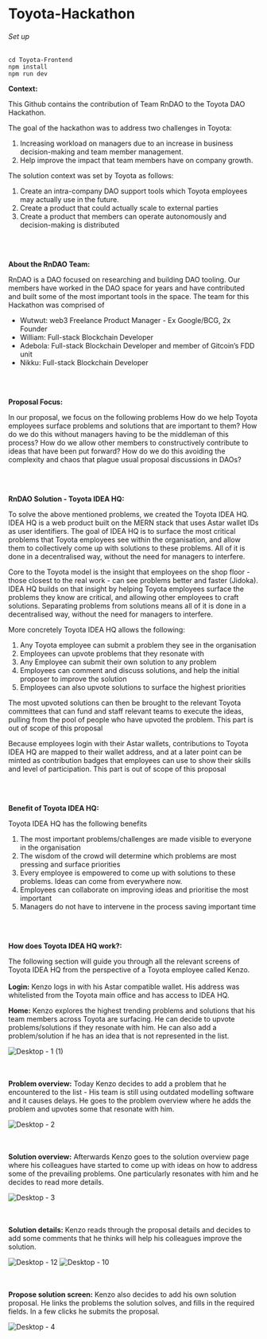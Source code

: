# Toyota-Hackathon

###### Set up

```
cd Toyota-Frontend
npm install
npm run dev

```
**Context:**

This Github contains the contribution of Team RnDAO to the Toyota DAO Hackathon.

The goal of the hackathon was to address two challenges in Toyota:
1. Increasing workload on managers due to an increase in business decision-making and team member management.
2. Help improve the impact that team members have on company growth.

The solution context was set by Toyota as follows:
1. Create an intra-company DAO support tools which Toyota employees may actually use in the future.
2. Create a product that could actually scale to external parties
3. Create a product that members can operate autonomously and decision-making is distributed  

<br/><br/>

**About the RnDAO Team:**

RnDAO is a DAO focused on researching and building DAO tooling. Our members have worked in the DAO space for years and have contributed and built some of the most important tools in the space. The team for this Hackathon was comprised of

* Wutwut: web3 Freelance Product Manager - Ex Google/BCG, 2x Founder
* William: Full-stack Blockchain Developer
* Adebola: Full-stack Blockchain Developer and member of Gitcoin’s FDD unit
* Nikku: Full-stack Blockchain Developer

<br/><br/>

**Proposal Focus:**

In our proposal, we focus on the following problems
How do we help Toyota employees surface problems and solutions that are important to them? How do we do this without managers having to be the middleman of this process?
How do we allow other members to constructively contribute to ideas that have been put forward? How do we do this avoiding the complexity and chaos that plague usual proposal discussions in DAOs?

<br/><br/>

**RnDAO Solution - Toyota IDEA HQ:**

To solve the above mentioned problems, we created the Toyota IDEA HQ. IDEA HQ is a web product built on the MERN stack that uses Astar wallet IDs as user identifiers. The goal of IDEA HQ is to surface the most critical problems that Toyota employees see within the organisation, and allow them to collectively come up with solutions to these problems. All of it is done in a decentralised way, without the need for managers to interfere. 

Core to the Toyota model is the insight that employees on the shop floor - those closest to the real work - can see problems better and faster (Jidoka).  IDEA HQ builds on that insight by helping Toyota employees surface the problems they know are critical, and allowing other employees to craft solutions. Separating problems from solutions means all of it is done in a decentralised way, without the need for managers to interfere. 

More concretely Toyota IDEA HQ allows the following:

1. Any Toyota employee can submit a problem they see in the organisation
2. Employees can upvote problems that they resonate with
3. Any Employee can submit their own solution to any problem
4. Employees can comment and discuss solutions, and help the initial proposer to improve the solution
5. Employees can also upvote solutions to surface the highest priorities

The most upvoted solutions can then be brought to the relevant Toyota committees that can fund and staff relevant teams to execute the ideas, pulling from the pool of people who have upvoted the problem. This part is out of scope of this proposal

Because employees login with their Astar wallets, contributions to Toyota IDEA HQ are mapped to their wallet address, and at a later point can be minted as contribution badges that employees can use to show their skills and level of participation. This part is out of scope of this proposal

<br/><br/>

**Benefit of Toyota IDEA HQ:**

Toyota IDEA HQ has the following benefits
1. The most important problems/challenges are made visible to everyone in the organisation
2. The wisdom of the crowd will determine which problems are most pressing and surface priorities
3. Every employee is empowered to come up with solutions to these problems. Ideas can come from everywhere now.
4. Employees can collaborate on improving ideas and prioritise the most important
5. Managers do not have to intervene in the process saving important time

<br/><br/>

**How does Toyota IDEA HQ work?:**

The following section will guide you through all the relevant screens of Toyota IDEA HQ from the perspective of a Toyota employee called Kenzo.
<br/><br/>
**Login:**
Kenzo logs in with his Astar compatible wallet. His address was whitelisted from the Toyota main office and has access to IDEA HQ.

**Home:**
Kenzo explores the highest trending problems and solutions that his team members across Toyota are surfacing. He can decide to upvote problems/solutions if they resonate with him. He can also add a problem/solution if he has an idea that is not represented in the list.

![Desktop - 1 (1)](https://user-images.githubusercontent.com/125877341/225916631-a0d1dc61-fde1-4cda-9c03-53ce1d517268.png)

<br/><br/>
**Problem overview:**
Today Kenzo decides to add a problem that he encountered to the list - His team is still using outdated modelling software and it causes delays. He goes to the problem overview where he adds the problem and upvotes some that resonate with him.

![Desktop - 2](https://user-images.githubusercontent.com/125877341/225916556-7c7794be-4600-4f97-8859-b2ab4111d14d.png)

<br/><br/>
**Solution overview:**
Afterwards Kenzo goes to the solution overview page where his colleagues have started to come up with ideas on how to address some of the prevailing problems. One particularly resonates with him and he decides to read more details.

![Desktop - 3](https://user-images.githubusercontent.com/125877341/225916492-fc0dfd6f-d46f-4db2-ae02-31cc1ce96a9f.png)


<br/><br/>
**Solution details:**
Kenzo reads through the proposal details and decides to add some comments that he thinks will help his colleagues improve the solution.

![Desktop - 12](https://user-images.githubusercontent.com/125877341/225916313-fb7177ae-eb83-4f3a-a110-e663e5bfb059.png)
![Desktop - 10](https://user-images.githubusercontent.com/125877341/225916375-abd0679d-2aca-4477-9a68-0abec25aeaae.png)

<br/><br/>
**Propose solution screen:**
Kenzo also decides to add his own solution proposal. He links the problems the solution solves, and fills in the required fields. In a few clicks he submits the proposal.

![Desktop - 4](https://user-images.githubusercontent.com/125877341/225916418-9c93c84d-176a-44b7-b70f-90c4c4a717d2.png)


